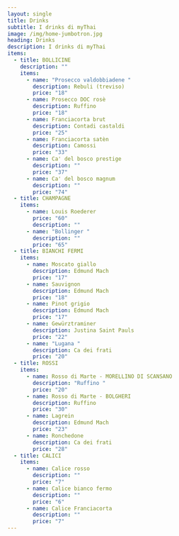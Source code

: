 ```yaml
---
layout: single
title: Drinks
subtitle: I drinks di myThai
image: /img/home-jumbotron.jpg
heading: Drinks
description: I drinks di myThai
items:
  - title: BOLLICINE
    description: ""
    items:
      - name: "Prosecco valdobbiadene "
        description: Rebuli (treviso)
        price: "18"
      - name: Prosecco DOC rosè
        description: Ruffino
        price: "18"
      - name: Franciacorta brut
        description: Contadi castaldi
        price: "25"
      - name: Franciacorta satèn
        description: Camossi
        price: "33"
      - name: Ca' del bosco prestige
        description: ""
        price: "37"
      - name: Ca' del bosco magnum
        description: ""
        price: "74"
  - title: CHAMPAGNE
    items:
      - name: Louis Roederer
        price: "60"
        description: ""
      - name: "Bollinger "
        description: ""
        price: "65"
  - title: BIANCHI FERMI
    items:
      - name: Moscato giallo
        description: Edmund Mach
        price: "17"
      - name: Sauvignon
        description: Edmund Mach
        price: "18"
      - name: Pinot grigio
        description: Edmund Mach
        price: "17"
      - name: Gewürztraminer
        description: Justina Saint Pauls
        price: "22"
      - name: "Lugana "
        description: Ca dei frati
        price: "20"
  - title: ROSSI
    items:
      - name: Rosso di Marte - MORELLINO DI SCANSANO
        description: "Ruffino "
        price: "20"
      - name: Rosso di Marte - BOLGHERI
        description: Ruffino
        price: "30"
      - name: Lagrein
        description: Edmund Mach
        price: "23"
      - name: Ronchedone
        description: Ca dei frati
        price: "28"
  - title: CALICI
    items:
      - name: Calice rosso
        description: ""
        price: "7"
      - name: Calice bianco fermo
        description: ""
        price: "6"
      - name: Calice Franciacorta
        description: ""
        price: "7"
---
```

